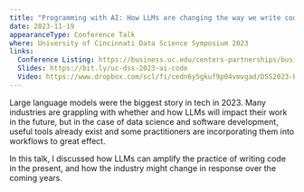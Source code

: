 ```yaml
---
title: "Programming with AI: How LLMs are changing the way we write code"
date: 2023-11-19
appearanceType: Conference Talk
where: University of Cincinnati Data Science Symposium 2023
links:
  Conference Listing: https://business.uc.edu/centers-partnerships/business-analytics/events/data-science-symposium.html 
  Slides: https://bit.ly/uc-dss-2023-ai-code
  Video: https://www.dropbox.com/scl/fi/cedn6y5gkuf9p04vmvgad/DSS2023-Ethan-Swan-LLM-Coding.mp4?rlkey=142zeml93w7zhbudn64gdzlrh&dl=0
---
```


Large language models were the biggest story in tech in 2023.
Many industries are grappling with whether and how LLMs will impact their work in the future, but in the case of data science and software development, useful tools already exist and some practitioners are incorporating them into workflows to great effect.

In this talk, I discussed how LLMs can amplify the practice of writing code in the present, and how the industry might change in response over the coming years.